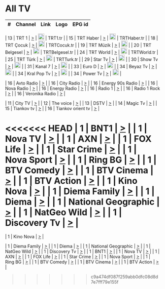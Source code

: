 <h1>All TV</h1>

| #   | Channel        | Link  | Logo | EPG id |
|:---:|:--------------:|:-----:|:----:|:------:|

| 13  | TRT 1            | [>](https://tv-trt1.medya.trt.com.tr/master.m3u8) | <img height="20" src="https://i.imgur.com/j786OLG.png"/> | TRT1.tr |
| 15  | TRT Haber        | [>](https://tv-trthaber.medya.trt.com.tr/master.m3u8) | <img height="20" src="https://i.imgur.com/OVfo8Ab.png"/> | TRTHaber.tr |
| 18  | TRT Çocuk        | [>](https://tv-trtcocuk.medya.trt.com.tr/master.m3u8) | <img height="20" src="https://i.imgur.com/QLFmD6d.png"/> | TRTCocuk.tr |
| 19  | TRT Müzik        | [>](https://tv-trtmuzik.medya.trt.com.tr/master.m3u8) | <img height="20" src="https://i.imgur.com/fIVFCEd.png"/> |
| 20  | TRT Belgesel     | [>](https://tv-trtbelgesel.medya.trt.com.tr/master.m3u8) | <img height="20" src="https://i.imgur.com/MGO87pe.png"/> | TRTBelgesel.tr |
| 24  | TRT World        | [>](https://tv-trtworld.medya.trt.com.tr/master.m3u8) | <img height="20" src="https://i.imgur.com/JEA2xpv.png"/> | TRTWorld.tr |
| 25  | TRT Türk         | [>](https://tv-trtturk.medya.trt.com.tr/master.m3u8) | <img height="20" src="https://i.imgur.com/OSTOQNw.png"/> | TRTTurk.tr |
| 29  | Star Tv   | [>](https://dogus-live.daioncdn.net/startv/startv_360p.m3u8) | <img height="20" src="https://i.imgur.com/IebUZx1.png"/> |
| 30  | Show Tv     | [>](https://ciner-live.daioncdn.net/showtv/showtv.m3u8) | <img height="20" src="https://i.imgur.com/IebUZx1.png"/> |
| 31  | Kanal 7     | [>](https://kanal7-live.daioncdn.net/kanal7/kanal7.m3u8) | <img height="20" src="https://i.imgur.com/IebUZx1.png"/> |
| 33  | Euro D    | [>](https://www.youtube.com/user/KanalD/live) | <img height="20" src="https://i.imgur.com/IebUZx1.png"/> |
| 34  | Beyaz Tv     | [>](https://beyaztv-live.daioncdn.net/beyaztv/beyaztv.m3u8) | <img height="20" src="https://i.imgur.com/IebUZx1.png"/> |
| 34  | Kral Pop Tv     | [>](https://www.youtube.com/watch?v=GuFTuKoXepw) | <img height="20" src="https://i.imgur.com/IebUZx1.png"/> |
| 34  | Power Tv     | [>](https://livetv.powerapp.com.tr/powerTV/powerhd.smil/chunklist.m3u8) | <img height="20" src="https://i.imgur.com/IebUZx1.png"/> |

| 16  | Avto Radio | [>](http://stream.metacast.eu/avtoradio.mp3.m3u) |
| 16  | City Radio | [>](http://stream.metacast.eu/city.aac.m3u) |
| 16  | Energy 90s Radio | [>](http://stream.metacast.eu/energy-90s.m3u) |
| 16  | Nova Radio | [>](http://stream.metacast.eu/nova.aac.m3u) |
| 16  | Energy Radio | [>](http://stream.metacast.eu/nrj.aac.m3u) |
| 16  | Radio 1 | [>](http://stream.metacast.eu/radio1.aac.m3u) |
| 16  | Radio 1 Rock | [>](http://stream.metacast.eu/radio1rock.aac.m3u) |
| 16  | Veronika Radio | [>](http://stream.metacast.eu/veronika.aac.m3u) |

| 11  | City TV | [>](https://tv.city.bg/play/tshls/citytv/index.m3u8) |
| 12  | The voice | [>](https://bss1.neterra.tv/thevoice/thevoice.m3u8) |
| 13  | DSTV | [>](http://46.249.95.140:8081/hls/data.m3u8) |
| 14  | Magic Tv | [>](https://bss1.neterra.tv/magictv/magictv.m3u8) |
| 15  | Tiankov tv | [>](https://streamer103.neterra.tv/tiankov-folk/live.m3u8) |
| 16  | Tiankov orient tv | [>](https://streamer103.neterra.tv/tiankov-orient/live.m3u8) |

<<<<<<< HEAD
| 1 | BNT1 | [>](https://ymkaya.xyz:23672/tv/bnt1/playlist.m3u8?wmsAuthSign=c2VydmVyX3RpbWU9NS8xMy8yMDI1IDY6NDc6MzkgUE0maGFzaF92YWx1ZT1ESnBybnliRUhMaFJmTU40NVpzL2JnPT0mdmFsaWRtaW51dGVzPTYw) |
| 1 | Nova TV | [>](https://ymkaya.xyz:23672/tv/novatv/playlist.m3u8?wmsAuthSign=c2VydmVyX3RpbWU9NS8xMy8yMDI1IDY6NDc6NDkgUE0maGFzaF92YWx1ZT1IZmUvdDRkWDVJYkVraFJSSEovRElBPT0mdmFsaWRtaW51dGVzPTYw) |
| 1 | AXN | [>](https://ymkaya.xyz:23672/tv/axn/playlist.m3u8?wmsAuthSign=c2VydmVyX3RpbWU9NS8xMy8yMDI1IDY6NDc6NTkgUE0maGFzaF92YWx1ZT05Y01jNDZSUHJ0bzEraHZPcEVjVE93PT0mdmFsaWRtaW51dGVzPTYw) |
| 1 | FOX Life | [>](https://ymkaya.xyz:23672/tv/foxlife/playlist.m3u8?wmsAuthSign=c2VydmVyX3RpbWU9NS8xMy8yMDI1IDY6NDg6MDkgUE0maGFzaF92YWx1ZT1VaUJ6QkpjaHRON284clFFMG0rQlB3PT0mdmFsaWRtaW51dGVzPTYw) |
| 1 | Star Crime | [>](https://ymkaya.xyz:23672/tv/foxcrime/playlist.m3u8?wmsAuthSign=c2VydmVyX3RpbWU9NS8xMy8yMDI1IDY6NDg6MjAgUE0maGFzaF92YWx1ZT1JdTNPMmt5STM0NG1hR0ZGMUZKaVFnPT0mdmFsaWRtaW51dGVzPTYw) |
| 1 | Nova Sport | [>](https://ymkaya.xyz:23672/tv/novasport/playlist.m3u8?wmsAuthSign=c2VydmVyX3RpbWU9NS8xMy8yMDI1IDY6NDg6MjkgUE0maGFzaF92YWx1ZT1vVW5URTFmaVcrcU5oelhNZlMwZDJBPT0mdmFsaWRtaW51dGVzPTYw) |
| 1 | Ring BG | [>](https://ymkaya.xyz:23672/tv/ringbg/playlist.m3u8?wmsAuthSign=c2VydmVyX3RpbWU9NS8xMy8yMDI1IDY6NDg6MzkgUE0maGFzaF92YWx1ZT10K3EvQWVyS0duMDRDN3JwNmtIZ0JBPT0mdmFsaWRtaW51dGVzPTYw) |
| 1 | BTV Comedy | [>](https://ymkaya.xyz:23672/tv/btvcomedy/playlist.m3u8?wmsAuthSign=c2VydmVyX3RpbWU9NS8xMy8yMDI1IDY6NDg6NDkgUE0maGFzaF92YWx1ZT1Ra0U3OCtGMU4xdHVabDVjY3MwM2ZBPT0mdmFsaWRtaW51dGVzPTYw) |
| 1 | BTV Cinema | [>](https://ymkaya.xyz:23672/tv/btvcinema/playlist.m3u8?wmsAuthSign=c2VydmVyX3RpbWU9NS8xMy8yMDI1IDY6NDg6NTkgUE0maGFzaF92YWx1ZT10YVJiVzB1QzR3aUlUWXJsZlJONnVRPT0mdmFsaWRtaW51dGVzPTYw) |
| 1 | BTV Action | [>](https://ymkaya.xyz:23672/tv/btvaction/playlist.m3u8?wmsAuthSign=c2VydmVyX3RpbWU9NS8xMy8yMDI1IDY6NDk6MDkgUE0maGFzaF92YWx1ZT1seTM0dlphbUxHRjhRcmp0ZTdSVWtBPT0mdmFsaWRtaW51dGVzPTYw) |
| 1 | Kino Nova | [>](https://ymkaya.xyz:23672/tv/kinonova/playlist.m3u8?wmsAuthSign=c2VydmVyX3RpbWU9NS8xMy8yMDI1IDY6NDk6MTkgUE0maGFzaF92YWx1ZT1JbGFpRDB0aVc5cTM5NnRVMnlqN1BRPT0mdmFsaWRtaW51dGVzPTYw) |
| 1 | Diema Family | [>](https://ymkaya.xyz:23672/tv/diemafamily/playlist.m3u8?wmsAuthSign=c2VydmVyX3RpbWU9NS8xMy8yMDI1IDY6NDk6MjkgUE0maGFzaF92YWx1ZT1YajAzRUtrTXQ1U1dxSVplTjd1ckVRPT0mdmFsaWRtaW51dGVzPTYw) |
| 1 | Diema | [>](https://ymkaya.xyz:23672/tv/diema/playlist.m3u8?wmsAuthSign=c2VydmVyX3RpbWU9NS8xMy8yMDI1IDY6NDk6MzkgUE0maGFzaF92YWx1ZT0vVi82RjAxRGFXeGNWcEZ4dTB4clhRPT0mdmFsaWRtaW51dGVzPTYw) |
| 1 | National Geographic | [>](https://ymkaya.xyz:23672/tv/natgeo/playlist.m3u8?wmsAuthSign=c2VydmVyX3RpbWU9NS8xMy8yMDI1IDY6NDk6NDkgUE0maGFzaF92YWx1ZT1UbkVBZTl1cXZkZjg1RmNJZ3VFYTNRPT0mdmFsaWRtaW51dGVzPTYw) |
| 1 | NatGeo Wild | [>](https://ymkaya.xyz:23672/tv/natgeowild/playlist.m3u8?wmsAuthSign=c2VydmVyX3RpbWU9NS8xMy8yMDI1IDY6NDk6NTkgUE0maGFzaF92YWx1ZT1NT3g4L0dIempUcDkxUkVzYmJZZjV3PT0mdmFsaWRtaW51dGVzPTYw) |
| 1 | Discovery Tv | [>](https://ymkaya.xyz:23672/tv/discovery/playlist.m3u8?wmsAuthSign=c2VydmVyX3RpbWU9NS8xMy8yMDI1IDY6NTA6MDkgUE0maGFzaF92YWx1ZT1ZQTZ6emtVNnNMOTdCSUlrQTRIQnBRPT0mdmFsaWRtaW51dGVzPTYw) |
=======


| 1 | Kino Nova | [>](https://ymkaya.xyz:11336/tv/kinonova/playlist.m3u8?wmsAuthSign=c2VydmVyX3RpbWU9MS8yLzIwMjUgNDo0MDoyMCBBTSZoYXNoX3ZhbHVlPWlFS1FrWEtMMVRFM3l5YklUWUJQUHc9PSZ2YWxpZG1pbnV0ZXM9NjA=) |

| 1 | Diema Family | [>](https://ymkaya.xyz:11336/tv/diemafamily/playlist.m3u8?wmsAuthSign=c2VydmVyX3RpbWU9MS8yLzIwMjUgNDo0MDozMCBBTSZoYXNoX3ZhbHVlPUVUaTVKTldvZTF5WVVCM0YwL21kaXc9PSZ2YWxpZG1pbnV0ZXM9NjA=) |
| 1 | Diema | [>](https://ymkaya.xyz:11336/tv/diema/playlist.m3u8?wmsAuthSign=c2VydmVyX3RpbWU9MS8yLzIwMjUgNDo0MDo0MCBBTSZoYXNoX3ZhbHVlPVlYMWVJT2NuUjNpUTBsaytEUFFOS2c9PSZ2YWxpZG1pbnV0ZXM9NjA=) |
| 1 | National Geographic | [>](https://ymkaya.xyz:11336/tv/natgeo/playlist.m3u8?wmsAuthSign=c2VydmVyX3RpbWU9MS8yLzIwMjUgNDo0MTo0MSBBTSZoYXNoX3ZhbHVlPTJQTlVmcG5nYWx0M013eUhGRGxnd0E9PSZ2YWxpZG1pbnV0ZXM9NjA=) |
| 1 | NatGeo Wild | [>](https://ymkaya.xyz:11336/tv/natgeowild/playlist.m3u8?wmsAuthSign=c2VydmVyX3RpbWU9MS8yLzIwMjUgNDo0MTo1MSBBTSZoYXNoX3ZhbHVlPVl1OXZaTTliN0hGWEN3eDBYd1duNkE9PSZ2YWxpZG1pbnV0ZXM9NjA=) |
| 1 | Discovery Tv | [>](https://ymkaya.xyz:11336/tv/discovery/playlist.m3u8?wmsAuthSign=c2VydmVyX3RpbWU9MS8yLzIwMjUgNDo0MjowMSBBTSZoYXNoX3ZhbHVlPWtBQmdLNlY2RmQwWElzMVYzSDJyVkE9PSZ2YWxpZG1pbnV0ZXM9NjA=) |
| 1 | BNT1 | [>](https://ymkaya.xyz:11336/tv/bnt1/playlist.m3u8?wmsAuthSign=c2VydmVyX3RpbWU9MS8yLzIwMjUgNDozODozOCBBTSZoYXNoX3ZhbHVlPVVrMVlRQXpJWlhYeUh6ZFVpSC9NMUE9PSZ2YWxpZG1pbnV0ZXM9NjA=) |
| 1 | Nova TV | [>](https://ymkaya.xyz:11336/tv/novatv/playlist.m3u8?wmsAuthSign=c2VydmVyX3RpbWU9MS8yLzIwMjUgNDozODo0OCBBTSZoYXNoX3ZhbHVlPUVxQjh1a0ZzYkVGZU8zZDFGTzdreVE9PSZ2YWxpZG1pbnV0ZXM9NjA=) |
| 1 | AXN | [>](https://ymkaya.xyz:11336/tv/axn/playlist.m3u8?wmsAuthSign=c2VydmVyX3RpbWU9MS8yLzIwMjUgNDozODo1OCBBTSZoYXNoX3ZhbHVlPUpkWStGY1hkNXhaOVpPZ0thQ0FZL3c9PSZ2YWxpZG1pbnV0ZXM9NjA=) |
| 1 | FOX Life | [>](https://ymkaya.xyz:11336/tv/foxlife/playlist.m3u8?wmsAuthSign=c2VydmVyX3RpbWU9MS8yLzIwMjUgNDozOToxMCBBTSZoYXNoX3ZhbHVlPWt1ZDc1T3AzYlZDTjJnSy9TU0xJZlE9PSZ2YWxpZG1pbnV0ZXM9NjA=) |
| 1 | Star Crime | [>](https://ymkaya.xyz:11336/tv/foxcrime/playlist.m3u8?wmsAuthSign=c2VydmVyX3RpbWU9MS8yLzIwMjUgNDozOToyMCBBTSZoYXNoX3ZhbHVlPXIwVU45Nm9FR1l2enNkTG9TanBxbmc9PSZ2YWxpZG1pbnV0ZXM9NjA=) |
| 1 | Nova Sport | [>](https://ymkaya.xyz:11336/tv/novasport/playlist.m3u8?wmsAuthSign=c2VydmVyX3RpbWU9MS8yLzIwMjUgNDozOTozMCBBTSZoYXNoX3ZhbHVlPXlSZ0UxazVaM0xhSmc0NmR4T0c1T2c9PSZ2YWxpZG1pbnV0ZXM9NjA=) |
| 1 | Ring BG | [>](https://ymkaya.xyz:11336/tv/ringbg/playlist.m3u8?wmsAuthSign=c2VydmVyX3RpbWU9MS8yLzIwMjUgNDozOTo0MCBBTSZoYXNoX3ZhbHVlPTR4aUlFNHVUYWN4enY1WkVuOFZma2c9PSZ2YWxpZG1pbnV0ZXM9NjA=) |
| 1 | BTV Comedy | [>](https://ymkaya.xyz:11336/tv/btvcomedy/playlist.m3u8?wmsAuthSign=c2VydmVyX3RpbWU9MS8yLzIwMjUgNDozOTo1MCBBTSZoYXNoX3ZhbHVlPUtrMTJ2RHNTTUU1RFp1ZkVOdXFSK3c9PSZ2YWxpZG1pbnV0ZXM9NjA=) |
| 1 | BTV Cinema | [>](https://ymkaya.xyz:11336/tv/btvcinema/playlist.m3u8?wmsAuthSign=c2VydmVyX3RpbWU9MS8yLzIwMjUgNDozOTo1OSBBTSZoYXNoX3ZhbHVlPTZWcU9FZW56cG1NM1lrYy8xNE5NeHc9PSZ2YWxpZG1pbnV0ZXM9NjA=) |
| 1 | BTV Action | [>](https://ymkaya.xyz:11336/tv/btvaction/playlist.m3u8?wmsAuthSign=c2VydmVyX3RpbWU9MS8yLzIwMjUgNDo0MDoxMCBBTSZoYXNoX3ZhbHVlPUlDd0ErRkZVWThyMVZwR3c2REdGZ3c9PSZ2YWxpZG1pbnV0ZXM9NjA=) |
>>>>>>> c9a474df087f259abb0dfc08d8d7e7fff79e155f
